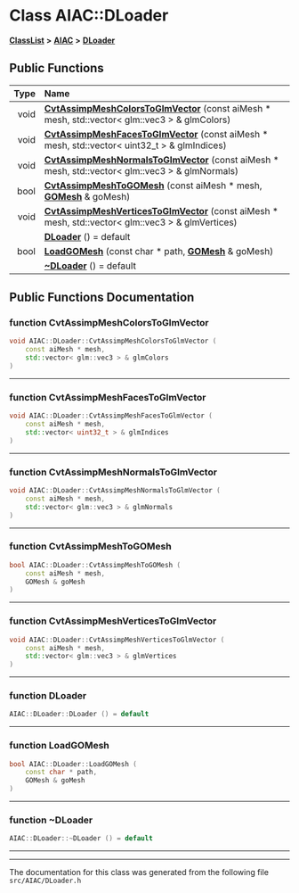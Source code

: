 

# Class AIAC::DLoader



[**ClassList**](annotated.md) **>** [**AIAC**](namespaceAIAC.md) **>** [**DLoader**](classAIAC_1_1DLoader.md)










































## Public Functions

| Type | Name |
| ---: | :--- |
|  void | [**CvtAssimpMeshColorsToGlmVector**](#function-cvtassimpmeshcolorstoglmvector) (const aiMesh \* mesh, std::vector&lt; glm::vec3 &gt; & glmColors) <br> |
|  void | [**CvtAssimpMeshFacesToGlmVector**](#function-cvtassimpmeshfacestoglmvector) (const aiMesh \* mesh, std::vector&lt; uint32\_t &gt; & glmIndices) <br> |
|  void | [**CvtAssimpMeshNormalsToGlmVector**](#function-cvtassimpmeshnormalstoglmvector) (const aiMesh \* mesh, std::vector&lt; glm::vec3 &gt; & glmNormals) <br> |
|  bool | [**CvtAssimpMeshToGOMesh**](#function-cvtassimpmeshtogomesh) (const aiMesh \* mesh, [**GOMesh**](classAIAC_1_1GOMesh.md) & goMesh) <br> |
|  void | [**CvtAssimpMeshVerticesToGlmVector**](#function-cvtassimpmeshverticestoglmvector) (const aiMesh \* mesh, std::vector&lt; glm::vec3 &gt; & glmVertices) <br> |
|   | [**DLoader**](#function-dloader) () = default<br> |
|  bool | [**LoadGOMesh**](#function-loadgomesh) (const char \* path, [**GOMesh**](classAIAC_1_1GOMesh.md) & goMesh) <br> |
|   | [**~DLoader**](#function-dloader) () = default<br> |




























## Public Functions Documentation




### function CvtAssimpMeshColorsToGlmVector 

```C++
void AIAC::DLoader::CvtAssimpMeshColorsToGlmVector (
    const aiMesh * mesh,
    std::vector< glm::vec3 > & glmColors
) 
```




<hr>



### function CvtAssimpMeshFacesToGlmVector 

```C++
void AIAC::DLoader::CvtAssimpMeshFacesToGlmVector (
    const aiMesh * mesh,
    std::vector< uint32_t > & glmIndices
) 
```




<hr>



### function CvtAssimpMeshNormalsToGlmVector 

```C++
void AIAC::DLoader::CvtAssimpMeshNormalsToGlmVector (
    const aiMesh * mesh,
    std::vector< glm::vec3 > & glmNormals
) 
```




<hr>



### function CvtAssimpMeshToGOMesh 

```C++
bool AIAC::DLoader::CvtAssimpMeshToGOMesh (
    const aiMesh * mesh,
    GOMesh & goMesh
) 
```




<hr>



### function CvtAssimpMeshVerticesToGlmVector 

```C++
void AIAC::DLoader::CvtAssimpMeshVerticesToGlmVector (
    const aiMesh * mesh,
    std::vector< glm::vec3 > & glmVertices
) 
```




<hr>



### function DLoader 

```C++
AIAC::DLoader::DLoader () = default
```




<hr>



### function LoadGOMesh 

```C++
bool AIAC::DLoader::LoadGOMesh (
    const char * path,
    GOMesh & goMesh
) 
```




<hr>



### function ~DLoader 

```C++
AIAC::DLoader::~DLoader () = default
```




<hr>

------------------------------
The documentation for this class was generated from the following file `src/AIAC/DLoader.h`

